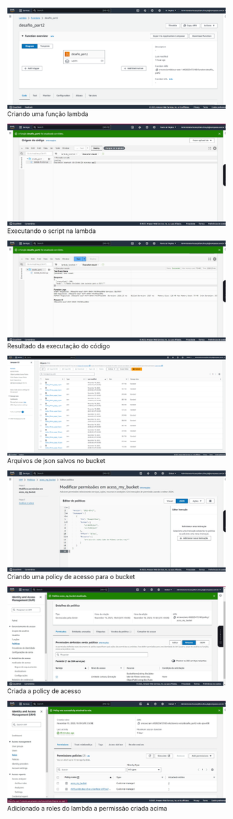 ![Alt text](image.png)
Criando uma função lambda

![Alt text](image-1.png)
Executando o script na lambda

![Alt text](image-2.png)
Resultado da executação do código

![Alt text](image-3.png)
Arquivos de json salvos no bucket 

![Alt text](image-4.png)
Criando uma policy de acesso para o bucket

![Alt text](image-6.png)
Criada a policy de acesso

![Alt text](image-5.png)
Adicionado a roles do lambda a permissão criada acima

